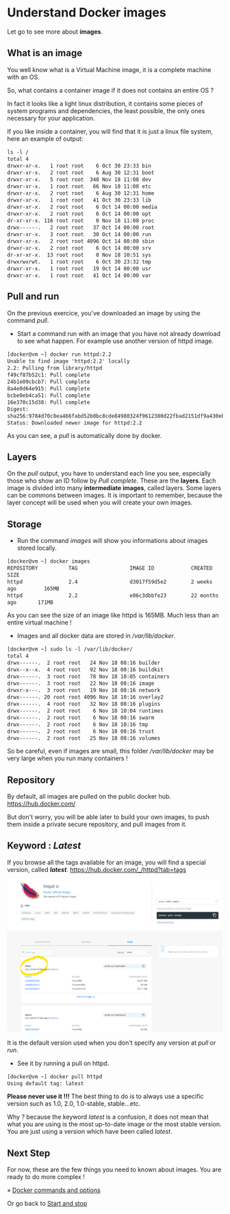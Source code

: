 # Understand Docker images

Let go to see more about **images**.

## What is an image

You well know what is a Virtual Machine image, it is a complete machine with an OS.

So, what contains a container image if it does not contains an entire OS ?

In fact it looks like a light linux distribution, it contains some pieces of system programs and dependencies,
the least possible, the only ones necessary for your application.

If you like inside a container, you will find that it is just a linux file system, here an example of output:

```console
ls -l /
total 4
drwxr-xr-x.   1 root root    6 Oct 30 23:33 bin
drwxr-xr-x.   2 root root    6 Aug 30 12:31 boot
drwxr-xr-x.   5 root root  340 Nov 18 11:08 dev
drwxr-xr-x.   1 root root   66 Nov 18 11:08 etc
drwxr-xr-x.   2 root root    6 Aug 30 12:31 home
drwxr-xr-x.   1 root root   41 Oct 30 23:33 lib
drwxr-xr-x.   2 root root    6 Oct 14 00:00 media
drwxr-xr-x.   2 root root    6 Oct 14 00:00 opt
dr-xr-xr-x. 116 root root    0 Nov 18 11:08 proc
drwx------.   2 root root   37 Oct 14 00:00 root
drwxr-xr-x.   3 root root   30 Oct 14 00:00 run
drwxr-xr-x.   2 root root 4096 Oct 14 00:00 sbin
drwxr-xr-x.   2 root root    6 Oct 14 00:00 srv
dr-xr-xr-x.  13 root root    0 Nov 18 10:51 sys
drwxrwxrwt.   1 root root    6 Oct 30 23:32 tmp
drwxr-xr-x.   1 root root   19 Oct 14 00:00 usr
drwxr-xr-x.   1 root root   41 Oct 14 00:00 var
```

## Pull and run

On the previous exercice, you've downloaded an image by using the command *pull*.

- Start a command run with an image that you have not already download to see what happen.
For example use another version of httpd image.

```console
[docker@vm ~] docker run httpd:2.2
Unable to find image 'httpd:2.2' locally
2.2: Pulling from library/httpd
f49cf87b52c1: Pull complete
24b1e09cbcb7: Pull complete
8a4e0d64e915: Pull complete
bcbe0eb4ca51: Pull complete
16e370c15d38: Pull complete
Digest: sha256:9784d70c8ea466fabd52b0bc8cde84980324f9612380d22fbad2151df9a430eb
Status: Downloaded newer image for httpd:2.2
```

As you can see, a *pull* is automatically done by docker.

## Layers

On the *pull* output, you have to understand each line you see, especially those who show an ID follow by *Pull complete*.
These are the **layers**. Each image is divided into many **intermediate images**, called layers.
Some layers can be commons between images. It is important to remember, because the layer concept will be used
when you will create your own images.

## Storage

- Run the command *images* will show you informations about images stored locally.

```console
[docker@vm ~] docker images
REPOSITORY          TAG                 IMAGE ID            CREATED             SIZE
httpd               2.4                 d3017f59d5e2        2 weeks ago         165MB
httpd               2.2                 e06c3dbbfe23        22 months ago       171MB
```

As you can see the size of an image like httpd is 165MB. Much less than an entire virtual machine !

- Images and all docker data are stored in */var/lib/docker*.

```console
[docker@vm ~] sudo ls -l /var/lib/docker/
total 4
drwx------.  2 root root   24 Nov 18 08:16 builder
drwx--x--x.  4 root root   92 Nov 18 08:16 buildkit
drwx------.  3 root root   78 Nov 18 10:05 containers
drwx------.  3 root root   22 Nov 18 08:16 image
drwxr-x---.  3 root root   19 Nov 18 08:16 network
drwx------. 20 root root 4096 Nov 18 10:16 overlay2
drwx------.  4 root root   32 Nov 18 08:16 plugins
drwx------.  2 root root    6 Nov 18 10:04 runtimes
drwx------.  2 root root    6 Nov 18 08:16 swarm
drwx------.  2 root root    6 Nov 18 10:16 tmp
drwx------.  2 root root    6 Nov 18 08:16 trust
drwx------.  2 root root   25 Nov 18 08:16 volumes
```

So be careful, even if images are small, this folder */var/lib/docker* may be very large when you run many containers !

## Repository

By default, all images are pulled on the public docker hub. https://hub.docker.com/

But don't worry, you will be able later to build your own images, to push them inside a private secure repository, 
and pull images from it.

## Keyword : *Latest* 

If you browse all the tags available for an image, you will find a special version, called ***latest***.
https://hub.docker.com/_/httpd?tab=tags

![HTTPD TAGS](./images/4-httpd-tags.png)

It is the default version used when you don't specify any version at *pull* or *run*.

- See it by running a pull on httpd.

```console
[docker@vm ~] docker pull httpd
Using default tag: latest
```

**Please never use it !!!** The best thing to do is to always use a specific version such as 1.0, 2.0, 1.0-stable, stable...etc.

Why ? because the keyword *latest* is a confusion, it does not mean that what you are using is the most up-to-date image
or the most stable version. You are just using a version which have been called *latest*.

## Next Step

For now, these are the few things you need to known about images. You are ready to do more complex !

&raquo; [Docker commands and options](./04-docker-commands.md)

Or go back to [Start and stop](./02-start-stop.md)
